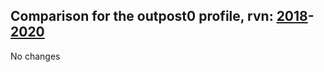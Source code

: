 ## Comparison for the outpost0 profile, rvn: [2018](https://github.com/PRO100KatYT/FortniteProfileRevisions/tree/main/profiles/outpost0/2018%20outpost0.json)-[2020](https://github.com/PRO100KatYT/FortniteProfileRevisions/tree/main/profiles/outpost0/2020%20outpost0.json)

No changes
